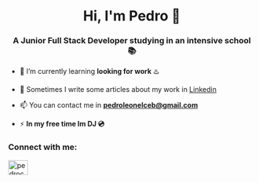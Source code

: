 <h1 align="center">Hi, I'm Pedro 👋</h1>
<h3 align="center">A Junior Full Stack Developer studying in an intensive school 📚</h3>

- 🌱 I’m currently learning **looking for work** ♨️

- 📝 Sometimes I write some articles about my work in <a href="www.linkedin.com/in/pedroceballo">Linkedin</a>

- 📫 You can contact me in **pedroleonelceb@gmail.com**

- ⚡ **In my free time Im DJ 💿**

<h3 align="left">Connect with me:</h3>
<p align="left">
<a href="www.linkedin.com/in/pedroceballo" target="blank"><img align="center" src="https://raw.githubusercontent.com/rahuldkjain/github-profile-readme-generator/master/src/images/icons/Social/linked-in-alt.svg" alt="pedroceballo" height="30" width="40" /></a>
</p>
